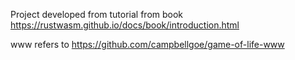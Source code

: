 Project developed from tutorial from book https://rustwasm.github.io/docs/book/introduction.html

www refers to https://github.com/campbellgoe/game-of-life-www